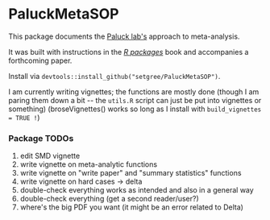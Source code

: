 # PaluckMetaSOP

<!-- badges: start -->
<!-- badges: end -->

This package documents the [Paluck lab's](https://www.betsylevypaluck.com/) approach to meta-analysis. 

It was built with instructions in the [_R packages_](https://r-pkgs.org/) book and accompanies a forthcoming paper.  

Install via `devtools::install_github("setgree/PaluckMetaSOP")`.

I am currently writing vignettes; the functions are mostly done (though I am paring them down a bit -- the `utils.R` script can just be put into vignettes or something)
(broseVignettes() works so long as I install with `build_vignettes = TRUE !`)

### Package TODOs
1. edit SMD vignette
2. write vignette on meta-analytic functions
3. write vignette on "write paper" and "summary statistics" functions
4. write vignette on hard cases -> delta
5. double-check everything works as intended and also in a general way
6. double-check everything (get a second reader/user?)
7. where's the big PDF you want (it might be an error related to Delta)

